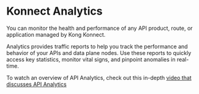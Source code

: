 # Konnect Analytics

You can monitor the health and performance of any API product, route, or application managed by Kong Konnect.

Analytics provides traffic reports to help you track the performance and behavior of your APIs and data plane nodes. Use these reports to quickly access key statistics, monitor vital signs, and pinpoint anomalies in real-time.

To watch an overview of API Analytics, check out this in-depth [video that discusses API Analytics ](https://www.youtube.com/watch?v=FfDfdKX1QHs)